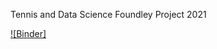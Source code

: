 Tennis and Data Science Foundley Project 2021

[![Binder]](https://hub.gke2.mybinder.org/user/brankonymous-te-ey-project-2021-x4rvmg1s/tree)
